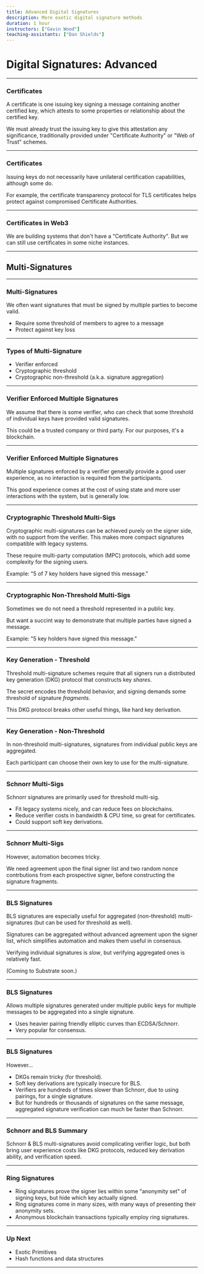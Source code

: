 ```yaml
---
title: Advanced Digital Signatures
description: More exotic digital signature methods
duration: 1 hour
instructors: ["Gavin Wood"]
teaching-assistants: ["Dan Shields"]
---
```


# Digital Signatures: Advanced

---

### Certificates

A certificate is one issuing key signing a message containing another certified key, which attests to some properties or relationship about the certified key.

We must already trust the issuing key to give this attestation any significance, traditionally provided under "Certificate Authority" or "Web of Trust" schemes.

---

### Certificates

Issuing keys do not necessarily have unilateral certification capabilities, although some do.

For example, the certificate transparency protocol for TLS certificates helps protect against compromised Certificate Authorities.

---

### Certificates in Web3

We are building systems that don't have a "Certificate Authority". But we can still use certificates in some niche instances.

<!--
	Notes, potential example to give verbally:

	Session keys are a set of keys that generally run in online infrastructure. An account, whose keys are protected, can sign a transaction to certify all the keys in the set.

	Session keys are used to sign operational messages, but also in challenge-response type games to prove availability by signing a message.
-->

---

## Multi-Signatures

---

### Multi-Signatures

We often want signatures that must be signed by multiple parties to become valid.

- Require some threshold of members to agree to a message
- Protect against key loss

---

### Types of Multi-Signature

- Verifier enforced
- Cryptographic threshold
- Cryptographic non-threshold (a.k.a. signature aggregation)

---

### Verifier Enforced Multiple Signatures

We assume that there is some verifier, who can check that some threshold of individual keys have provided valid signatures.

This could be a trusted company or third party. For our purposes, it's a blockchain.

---

### Verifier Enforced Multiple Signatures

Multiple signatures enforced by a verifier generally provide a good user experience, as no interaction is required from the participants.

This good experience comes at the cost of using state and more user interactions with the system, but is generally low.

---

### Cryptographic Threshold Multi-Sigs

Cryptographic multi-signatures can be achieved purely on the signer side, with no support from the verifier. This makes more compact signatures compatible with legacy systems.

These require multi-party computation (MPC) protocols, which add some complexity for the signing users.

Example: "5 of 7 key holders have signed this message."

---

### Cryptographic Non-Threshold Multi-Sigs

Sometimes we do not need a threshold represented in a public key.

But want a succint way to demonstrate that multiple parties have signed a message.

Example: "5 key holders have signed this message."

---

### Key Generation - Threshold

Threshold multi-signature schemes require that all signers run a distributed key generation (DKG) protocol that constructs key _shares_.

The secret encodes the threshold behavior, and signing demands some threshold of signature _fragments_.

This DKG protocol breaks other useful things, like hard key derivation.

---

### Key Generation - Non-Threshold

In non-threshold multi-signatures, signatures from individual public keys are aggregated.

Each participant can choose their own key to use for the multi-signature.

---

### Schnorr Multi-Sigs

Schnorr signatures are primarily used for threshold multi-sig.

- Fit legacy systems nicely, and can reduce fees on blockchains.
- Reduce verifier costs in bandwidth & CPU time, so great for certificates.
- Could support soft key derivations.

---

### Schnorr Multi-Sigs

However, automation becomes tricky.

We need agreement upon the final signer list and two random nonce contrbutions from each prospective signer, before constructing the signature fragments.

---

### BLS Signatures

BLS signatures are especially useful for aggregated (non-threshold) multi-signatures (but can be used for threshold as well).

Signatures can be aggregated without advanced agreement upon the signer list, which simplifies automation and makes them useful in consensus.

Verifying individual signatures is _slow_, but verifying aggregated ones is relatively fast.

(Coming to Substrate soon.)

---

### BLS Signatures

Allows multiple signatures generated under multiple public keys for multiple messages to be aggregated into a single signature.

- Uses heavier pairing friendly elliptic curves than ECDSA/Schnorr.
- Very popular for consensus.

---

### BLS Signatures

However...

- DKGs remain tricky (for threshold).
- Soft key derivations are typically insecure for BLS.
- Verifiers are hundreds of times slower than Schnorr, due to using pairings, for a single signature.
- But for hundreds or thousands of signatures on the same message, aggregated signature verification can much be faster than Schnorr.

---

### Schnorr and BLS Summary

Schnorr & BLS multi-signatures avoid complicating verifier logic, but both bring user experience costs like DKG protocols, reduced key derivation ability, and verification speed.

---

### Ring Signatures

- Ring signatures prove the signer lies within some "anonymity set" of signing keys, but hide which key actually signed.
- Ring signatures come in many sizes, with many ways of presenting their anonymity sets.
- Anonymous blockchain transactions typically employ ring signatures.

<!--
	Speaker Notes

	- ZCash uses a ring signature based upon Groth16 zkSNARKs which makes the entire chain history be the anonymity set.
	- Monero uses ring signatures with smaller signer sets.
-->
---

### Up Next

- Exotic Primitives
- Hash functions and data structures

---
